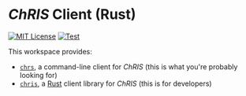 # _ChRIS_ Client (Rust)

[![MIT License](https://img.shields.io/github/license/FNNDSC/chrs)](https://github.com/FNNDSC/chrs/blob/master/LICENSE)
[![Test](https://github.com/FNNDSC/chrs/actions/workflows/test.yml/badge.svg)](https://github.com/FNNDSC/chrs/actions/workflows/test.yml)

This workspace provides:

- [`chrs`](https://crates.io/crates/chrs), a command-line client for _ChRIS_
  (this is what you're probably looking for)
- [`chris`](https://crates.io/crates/chris), a [Rust](https://www.rust-lang.org/) client library for _ChRIS_
  (this is for developers)
